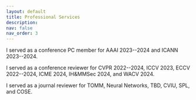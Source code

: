 ```yaml
---
layout: default
title: Professional Services
description: 
nav: false
nav_order: 3
---
```


I served as a conference PC member for AAAI 2023--2024 and ICANN 2023--2024. 

I served as a conference reviewer for CVPR 2022--2024, ICCV 2023, ECCV 2022--2024, ICME 2024, IH&MMSec 2024, and WACV 2024. 

I served as a journal reviewer for TOMM, Neural Networks, TBD, CVIU, SPL, and COSE. 
